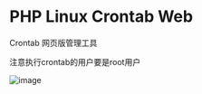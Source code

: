 # PHP Linux Crontab Web

Crontab 网页版管理工具

注意执行crontab的用户要是root用户

![image](https://raw.githubusercontent.com/huanghua581/Cron/master/img/i.png)
